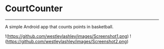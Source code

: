 # CourtCounter
--------------
A simple Android app that counts points in basketball.

!(https://github.com/westleylashley/images/Screenshot1.png)
!(https://github.com/westleylashley/images/Screenshot2.png)
